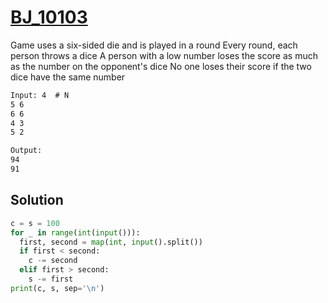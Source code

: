 # [BJ_10103](https://acmicpc.net/problem/10103)

Game uses a six-sided die and is played in a round
Every round, each person throws a dice
A person with a low number loses the score as much as the number on the opponent's dice
No one loses their score if the two dice have the same number

```txt
Input: 4  # N
5 6
6 6
4 3
5 2

Output:
94
91
```

## Solution

```py
c = s = 100
for _ in range(int(input())):
  first, second = map(int, input().split())
  if first < second:
    c -= second
  elif first > second:
    s -= first
print(c, s, sep='\n')
```
